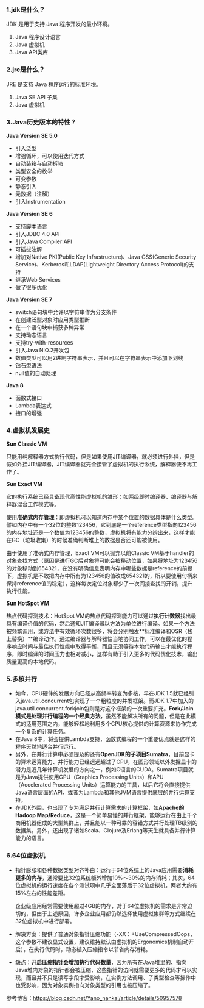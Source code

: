 ### 1.jdk是什么？ 

JDK 是用于支持 Java 程序开发的最小环境。

1. Java 程序设计语言
2. Java 虚拟机
3. Java API类库

### 2.jre是什么？

JRE 是支持 Java 程序运行的标准环境。

1. Java SE API 子集
2. Java 虚拟机

### 3.Java历史版本的特性？

**Java Version SE 5.0**

-  引入泛型
-  增强循环，可以使用迭代方式
-  自动装箱与自动拆箱
-  类型安全的枚举
-  可变参数
-  静态引入
-  元数据（注解）
-  引入Instrumentation

**Java Version SE 6**

-  支持脚本语言
-  引入JDBC 4.0 API
-  引入Java Compiler API
-  可插拔注解
-  增加对Native PKI(Public Key Infrastructure)、Java GSS(Generic Security Service)、Kerberos和LDAP(Lightweight Directory Access Protocol)的支持
-  继承Web Services
-  做了很多优化

**Java Version SE 7**

-  switch语句块中允许以字符串作为分支条件
-  在创建泛型对象时应用类型推断
-  在一个语句块中捕获多种异常
-  支持动态语言
-  支持try-with-resources
-  引入Java NIO.2开发包
-  数值类型可以用2进制字符串表示，并且可以在字符串表示中添加下划线
-  钻石型语法
-  null值的自动处理

**Java 8**

-  函数式接口
-  Lambda表达式
-  接口的增强

### 4.虚拟机发展史

**Sun Classic VM**

只能用纯解释器方式执行代码，但是如果使用JIT编译器，就必须进行外挂，但是假如外挂JIT编译器，JIT编译器就完全接管了虚拟机的执行系统，解释器便不再工作了。

**Sun Exact VM**

它的执行系统已经具备现代高性能虚拟机的雏形：如两级即时编译器、编译器与解释器混合工作模式等。

使用**准确式内存管理**：即虚拟机可以知道内存中某个位置的数据具体是什么类型。譬如内存中有一个32位的整数123456，它到底是一个reference类型指向123456的内存地址还是一个数值为123456的整数，虚拟机将有能力分辨出来，这样才能在GC（垃圾收集）的时候准确判断堆上的数据是否还可能被使用。

由于使用了准确式内存管理，Exact VM可以抛弃以前Classic VM基于handler的对象查找方式（原因是进行GC后对象将可能会被移动位置，如果将地址为123456的对象移动到654321，在没有明确信息表明内存中哪些数据是reference的前提下，虚拟机是不敢把内存中所有为123456的值改成654321的，所以要使用句柄来保持reference值的稳定），这样每次定位对象都少了一次间接查找的开销，提升执行性能。

**Sun HotSpot VM**

热点代码探测技术：HotSpot VM的热点代码探测能力可以通过**执行计数器**找出最具有编译价值的代码，然后通知JIT编译器以方法为单位进行编译。如果一个方法被频繁调用，或方法中有效循环次数很多，将会分别触发**标准编译和OSR（栈上替换）**编译动作。通过编译器与解释器恰当地协同工作，可以在最优化的程序响应时间与最佳执行性能中取得平衡，而且无须等待本地代码输出才能执行程序，即时编译的时间压力也相对减小，这样有助于引入更多的代码优化技术，输出质量更高的本地代码。

### 5.多核并行

- 如今，CPU硬件的发展方向已经从高频率转变为多核，早在JDK 1.5就已经引入java.util.concurrent包实现了一个粗粒度的并发框架。而JDK 1.7中加入的java.util.concurrent.forkjoin包则是对这个框架的一次重要扩充。**Fork/Join模式是处理并行编程的一个经典方法**，虽然不能解决所有的问题，但是在此模式的适用范围之内，能够轻松地利用多个CPU核心提供的计算资源来协作完成一个复杂的计算任务。
- 在Java 8中，将会提供Lambda支持，函数式编程的一个重要优点就是这样的程序天然地适合并行运行。
- 另外，在并行计算中必须提及的还有**OpenJDK的子项目Sumatra**，目前显卡的算术运算能力、并行能力已经远远超过了CPU，在图形领域以外发掘显卡的潜力是近几年计算机发展的方向之一，例如C语言的CUDA。Sumatra项目就是为Java提供使用GPU（Graphics Processing Units）和APU（Accelerated Processing Units）运算能力的工具，以后它将会直接提供Java语言层面的API，或者为Lambda和其他JVM语言提供底层的并行运算支持。
- 在JDK外围，也出现了专为满足并行计算需求的计算框架，如**Apache的Hadoop Map/Reduce**，这是一个简单易懂的并行框架，能够运行在由上千个商用机器组成的大型集群上，并且能以一种可靠的容错方式并行处理TB级别的数据集。另外，还出现了诸如Scala、Clojure及Erlang等天生就具备并行计算能力的语言。

### 6.64位虚拟机

- 指针膨胀和各种数据类型对齐补白：运行于64位系统上的Java应用需要**消耗更多的内存**，通常要比32位系统额外增加10%～30%的内存消耗；其次，64位虚拟机的运行速度在各个测试项中几乎全面落后于32位虚拟机，两者大约有15%左右的性能差距。

  企业级应用经常需要使用超过4GB的内存，对于64位虚拟机的需求是非常迫切的，但由于上述原因，许多企业应用都仍然选择使用虚拟集群等方式继续在32位虚拟机中进行部署。

- 解决方案：提供了普通对象指针压缩功能（-XX：+UseCompressedOops，这个参数不建议显式设置，建议维持默认由虚拟机的Ergonomics机制自动开启），在执行代码时，动态植入压缩指令以节省内存消耗。

- 缺点：**开启压缩指针会增加执行代码数量**，因为所有在Java堆里的、指向Java堆内对象的指针都会被压缩，这些指针的访问就需要更多的代码才可以实现，而且并不只是读写字段才受影响，在实例方法调用、子类型检查等操作中也受影响，因为对象实例指向对象类型的引用也被压缩了。

参考博客：<https://blog.csdn.net/Yano_nankai/article/details/50957578>